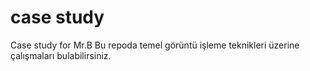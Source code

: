 # case study
 Case study for Mr.B
Bu repoda temel görüntü işleme teknikleri üzerine çalışmaları bulabilirsiniz.
